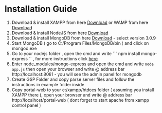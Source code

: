 # Installation Guide
1. Download & install XAMPP from here [Download](https://www.apachefriends.org/index.html) or WAMP from here [Download](http://www.wampserver.com/en/)
2. Download & install NodeJS from here  [Download](https://nodejs.org/dist/v4.3.2/node-v4.3.2-x64.msi)
3. Download & install MongoDB from here [Download](https://www.mongodb.org/downloads#previous) - select version 3.0.9
4. Start MongoDB ( go to C:/Program Files/MongoDB/bin ) and click on mongod.exe 
5. Go to your nodejs folder , open the cmd and write ``` npm install mongo-express `` , for more instructions click [here](https://github.com/mongo-express/mongo-express)
6. Enter node_modules/mongo-express and open the cmd and write ``` node app.js ```  then open your browser and write @ address bar http://localhost:8081 - you will see the admin panel for mongodb
7. Create GSP Folder and copy parse server files and follow the instructions in example folder inside.
8. Copy portal-web to your c:/xampp/htdocs folder ( assuming you install XAMPP there ), open your browser and write @ address bar http://localhost/portal-web ( dont forget to start apache from xampp control panel )